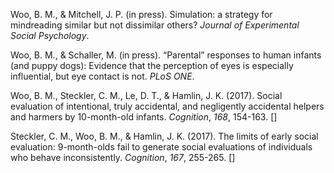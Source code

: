 <script src="https://unpkg.com/ionicons@4.5.5/dist/ionicons.js"></script>

<!--## 2017-->
Woo, B. M., & Mitchell, J. P. (in press). Simulation: a strategy for mindreading similar but not dissimilar others? *Journal of Experimental Social Psychology*.

Woo, B. M., & Schaller, M. (in press). “Parental” responses to human infants (and  puppy dogs): Evidence that the perception of eyes is especially  influential, but eye contact is not. *PLoS ONE*.

Woo, B. M., Steckler, C. M., Le, D. T., & Hamlin, J. K. (2017). Social evaluation of intentional, truly accidental, and negligently accidental helpers and harmers by 10-month-old infants. *Cognition*, *168*, 154-163. [<a style="font-size:15px" href="https://scholar.harvard.edu/files/brandonmatthewwoo/files/woostecklerlehamlin2017.pdf" target="_blank"><ion-icon name="document"></ion-icon></a>]

Steckler, C. M., Woo, B. M., & Hamlin, J. K. (2017). The limits of early social evaluation: 9-month-olds fail to generate social evaluations of individuals who behave inconsistently. *Cognition*, *167*, 255-265. [<a style="font-size:15px" href="https://scholar.harvard.edu/files/brandonmatthewwoo/files/stecklerwoohamlin2017.pdf" target="_blank"><ion-icon name="document"></ion-icon></a>]


